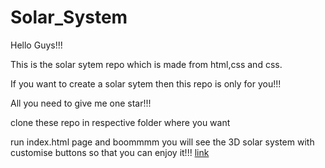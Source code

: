 # Solar_System

Hello Guys!!!

This is the solar sytem repo which is made from html,css and css.

If you want to create a solar sytem then this repo is only for you!!!

All you need to give me one star!!!

clone these repo in respective folder where you want

run index.html page and boommmm you will see the 3D solar system with customise buttons so that you can enjoy it!!!
[link](link)
